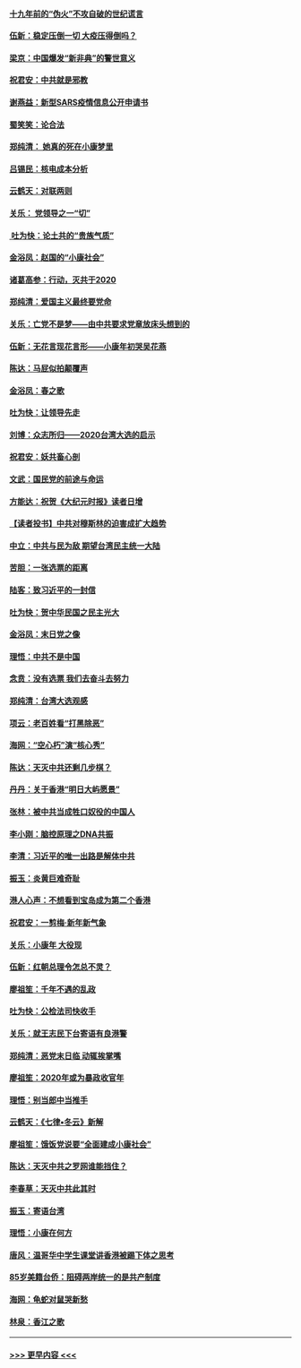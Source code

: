 #### [十九年前的“伪火”不攻自破的世纪谎言](../pages/nsc993/n11813238.md?t=01230111) 
#### [伍新：稳定压倒一切 大疫压得倒吗？](../pages/nsc993/n11812634.md?t=01230111) 
#### [梁京：中国爆发“新非典”的警世意义](../pages/nsc993/n11812554.md?t=01230111) 
#### [祝君安：中共就是邪教](../pages/nsc993/n11812431.md?t=01230111) 
#### [谢燕益：新型SARS疫情信息公开申请书](../pages/nsc993/n11808840.md?t=01230111) 
#### [蜀笑笑：论合法](../pages/nsc993/n11808064.md?t=01230111) 
#### [郑纯清： 她真的死在小康梦里](../pages/nsc993/n11806623.md?t=01230111) 
#### [吕锡民：核电成本分析](../pages/nsc993/n11806284.md?t=01230111) 
#### [云鹤天：对联两则](../pages/nsc993/n11805957.md?t=01230111) 
#### [关乐： 党领导之一“切”](../pages/nsc993/n11804505.md?t=01230111) 
#### [ 吐为快：论土共的“贵族气质”](../pages/nsc993/n11804490.md?t=01230111) 
#### [金浴凤：赵国的“小康社会”](../pages/nsc993/n11804452.md?t=01230111) 
#### [诸葛高参：行动，灭共于2020](../pages/nsc993/n11804120.md?t=01230111) 
#### [郑纯清：爱国主义最终要党命](../pages/nsc993/n11802197.md?t=01230111) 
#### [关乐：亡党不是梦——由中共要求党章放床头想到的](../pages/nsc993/n11802156.md?t=01230111) 
#### [伍新：无花言现花言形——小康年初哭吴花燕](../pages/nsc993/n11800044.md?t=01230111) 
#### [陈达：马屁似拍颠覆声](../pages/nsc993/n11800010.md?t=01230111) 
#### [金浴凤：春之歌](../pages/nsc993/n11797687.md?t=01230111) 
#### [吐为快：让领导先走](../pages/nsc993/n11797512.md?t=01230111) 
#### [刘博：众志所归——2020台湾大选的启示](../pages/nsc993/n11796878.md?t=01230111) 
#### [祝君安：妖共畜心剖](../pages/nsc993/n11794273.md?t=01230111) 
#### [文武：国民党的前途与命运](../pages/nsc993/n11794198.md?t=01230111) 
#### [方能达：祝贺《大纪元时报》读者日增](../pages/nsc993/n11793807.md?t=01230111) 
#### [【读者投书】中共对穆斯林的迫害成扩大趋势](../pages/nsc993/n11791371.md?t=01230111) 
#### [中立：中共与民为敌 期望台湾民主统一大陆](../pages/nsc993/n11790392.md?t=01230111) 
#### [苦胆：一张选票的距离](../pages/nsc993/n11788914.md?t=01230111) 
#### [陆客：致习近平的一封信](../pages/nsc993/n11788867.md?t=01230111) 
#### [吐为快：贺中华民国之民主光大](../pages/nsc993/n11788618.md?t=01230111) 
#### [金浴凤：末日党之像](../pages/nsc993/n11787475.md?t=01230111) 
#### [理悟：中共不是中国](../pages/nsc993/n11787463.md?t=01230111) 
#### [念贲：没有选票  我们去奋斗去努力](../pages/nsc993/n11787398.md?t=01230111) 
#### [郑纯清：台湾大选观感](../pages/nsc993/n11786210.md?t=01230111) 
#### [项云：老百姓看“打黑除恶”](../pages/nsc993/n11785398.md?t=01230111) 
#### [海网：“空心朽”演“核心秀”](../pages/nsc993/n11783874.md?t=01230111) 
#### [陈达：天灭中共还剩几步棋？](../pages/nsc993/n11783719.md?t=01230111) 
#### [丹丹：关于香港“明日大屿愿景”](../pages/nsc993/n11783273.md?t=01230111) 
#### [张林：被中共当成牲口奴役的中国人](../pages/nsc993/n11782397.md?t=01230111) 
#### [李小刚：脑控原理之DNA共振](../pages/nsc993/n11780962.md?t=01230111) 
#### [李清：习近平的唯一出路是解体中共](../pages/nsc993/n11780866.md?t=01230111) 
#### [振玉：炎黄巨难奇耻](../pages/nsc993/n11779632.md?t=01230111) 
#### [港人心声：不想看到宝岛成为第二个香港](../pages/nsc993/n11778817.md?t=01230111) 
#### [祝君安：一剪梅‧新年新气象](../pages/nsc993/n11776340.md?t=01230111) 
#### [关乐：小康年 大役现](../pages/nsc993/n11774213.md?t=01230111) 
#### [伍新：红朝总理令怎总不灵？](../pages/nsc993/n11770813.md?t=01230111) 
#### [廖祖笙：千年不遇的乱政](../pages/nsc993/n11770373.md?t=01230111) 
#### [吐为快：公检法司快收手](../pages/nsc993/n11770359.md?t=01230111) 
#### [关乐：就王志民下台寄语有良港警](../pages/nsc993/n11769903.md?t=01230111) 
#### [郑纯清：恶党末日临 动辄挨掌嘴](../pages/nsc993/n11769356.md?t=01230111) 
#### [廖祖笙：2020年或为暴政收官年](../pages/nsc993/n11768216.md?t=01230111) 
#### [理悟：别当郎中当推手](../pages/nsc993/n11768243.md?t=01230111) 
#### [云鹤天：《七律▪冬云》新解](../pages/nsc993/n11768204.md?t=01230111) 
#### [廖祖笙：饿饭党说要“全面建成小康社会”](../pages/nsc993/n11767482.md?t=01230111) 
#### [陈达：天灭中共之罗网谁能挡住？](../pages/nsc993/n11767465.md?t=01230111) 
#### [李春草：天灭中共此其时](../pages/nsc993/n11767452.md?t=01230111) 
#### [振玉：寄语台湾](../pages/nsc993/n11767432.md?t=01230111) 
#### [理悟：小康在何方](../pages/nsc993/n11767394.md?t=01230111) 
#### [唐风：温哥华中学生课堂讲香港被踢下体之思考](../pages/nsc993/n11766848.md?t=01230111) 
#### [85岁美籍台侨：阻碍两岸统一的是共产制度](../pages/nsc993/n11765043.md?t=01230111) 
#### [海网：龟蛇对鼠哭新愁](../pages/nsc993/n11764895.md?t=01230111) 
#### [林泉：香江之歌](../pages/nsc993/n11764415.md?t=01230111) 

----
#### [ >>> 更早内容 <<< ](../indexes/nsc993-earlier.md)
